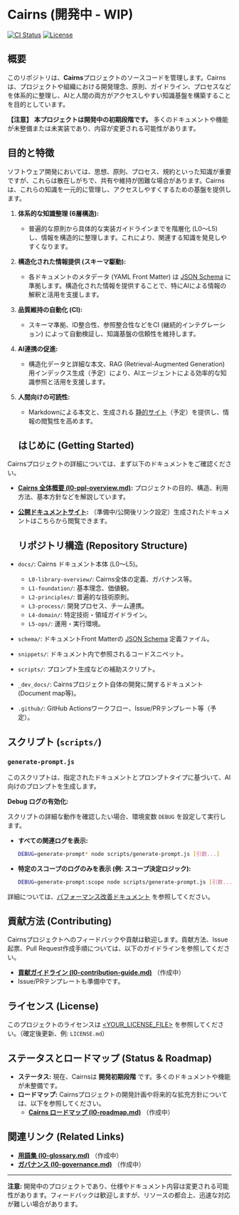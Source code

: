 # Cairns (開発中 - WIP)

[![CI Status](<YOUR_CI_BADGE_URL>)](<YOUR_CI_LINK>) [![License](<YOUR_LICENSE_BADGE_URL>)](<YOUR_LICENSE_FILE>)
## 概要

このリポジトリは、**Cairns**プロジェクトのソースコードを管理します。Cairnsは、プロジェクトや組織における開発理念、原則、ガイドライン、プロセスなどを体系的に整理し、AIと人間の両方がアクセスしやすい知識基盤を構築することを目的としています。

**【注意】**
**本プロジェクトは開発中の初期段階です。** 多くのドキュメントや機能が未整備または未実装であり、内容が変更される可能性があります。

## 目的と特徴

ソフトウェア開発においては、思想、原則、プロセス、規約といった知識が重要ですが、これらは散在しがちで、共有や維持が困難な場合があります。Cairnsは、これらの知識を一元的に管理し、アクセスしやすくするための基盤を提供します。

1.  **体系的な知識整理 (6層構造):**
    * 普遍的な原則から具体的な実装ガイドラインまでを階層化 (L0〜L5) し、情報を構造的に整理します。これにより、関連する知識を発見しやすくなります。

2.  **構造化された情報提供 (スキーマ駆動):**
    * 各ドキュメントのメタデータ (YAML Front Matter) は [JSON Schema](schema/ppl-front-matter.schema.json) に準拠します。構造化された情報を提供することで、特にAIによる情報の解釈と活用を支援します。

3.  **品質維持の自動化 (CI):**
    * スキーマ準拠、ID整合性、参照整合性などをCI (継続的インテグレーション) によって自動検証し、知識基盤の信頼性を維持します。

4.  **AI連携の促進:**
    * 構造化データと詳細な本文、RAG (Retrieval-Augmented Generation) 用インデックス生成（予定）により、AIエージェントによる効率的な知識参照と活用を支援します。

5.  **人間向けの可読性:**
    * Markdownによる本文と、生成される [静的サイト](<YOUR_STATIC_SITE_URL>)（予定）を提供し、情報の閲覧性を高めます。
    ## はじめに (Getting Started)

Cairnsプロジェクトの詳細については、まず以下のドキュメントをご確認ください。

* **[Cairns 全体概要 (l0-ppl-overview.md)](docs/L0-library-overview/l0-ppl-overview.md):** プロジェクトの目的、構造、利用方法、基本方針などを解説しています。
* **[公開ドキュメントサイト](<YOUR_STATIC_SITE_URL>):** （準備中/公開後リンク設定）生成されたドキュメントはこちらから閲覧できます。
    ## リポジトリ構造 (Repository Structure)

* `docs/`: Cairns ドキュメント本体 (L0〜L5)。
    * `L0-library-overview/`: Cairns全体の定義、ガバナンス等。
    * `L1-foundation/`: 基本理念、価値観。
    * `L2-principles/`: 普遍的な技術原則。
    * `L3-process/`: 開発プロセス、チーム連携。
    * `L4-domain/`: 特定技術・領域ガイドライン。
    * `L5-ops/`: 運用・実行環境。
* `schema/`: ドキュメントFront Matterの [JSON Schema](schema/ppl-front-matter.schema.json) 定義ファイル。
* `snippets/`: ドキュメント内で参照されるコードスニペット。
* `scripts/`: プロンプト生成などの補助スクリプト。
* `_dev_docs/`: Cairnsプロジェクト自体の開発に関するドキュメント (Document map等)。
* `.github/`: GitHub Actionsワークフロー、Issue/PRテンプレート等（予定）。

## スクリプト (`scripts/`)

### `generate-prompt.js`

このスクリプトは、指定されたドキュメントとプロンプトタイプに基づいて、AI向けのプロンプトを生成します。

**Debug ログの有効化:**

スクリプトの詳細な動作を確認したい場合、環境変数 `DEBUG` を設定して実行します。

*   **すべての関連ログを表示:**
    ```bash
    DEBUG=generate-prompt* node scripts/generate-prompt.js [引数...]
    ```
*   **特定のスコープのログのみを表示 (例: スコープ決定ロジック):**
    ```bash
    DEBUG=generate-prompt:scope node scripts/generate-prompt.js [引数...]
    ```

詳細については、[パフォーマンス改善ドキュメント](docs/performance-improvements.md) を参照してください。

## 貢献方法 (Contributing)

Cairnsプロジェクトへのフィードバックや貢献は歓迎します。貢献方法、Issue起票、Pull Request作成手順については、以下のガイドラインを参照してください。

* **[貢献ガイドライン (l0-contribution-guide.md)](docs/L0-library-overview/l0-contribution-guide.md)** （作成中）
* Issue/PRテンプレートも準備中です。

## ライセンス (License)

このプロジェクトのライセンスは [<YOUR_LICENSE_FILE>](<YOUR_LICENSE_FILE>) を参照してください。（確定後更新、例: `LICENSE.md`）

## ステータスとロードマップ (Status & Roadmap)

* **ステータス:** 現在、Cairnsは **開発初期段階** です。多くのドキュメントや機能が未整備です。
* **ロードマップ:** Cairnsプロジェクトの開発計画や将来的な拡充方針については、以下を参照してください。
    * **[Cairns ロードマップ (l0-roadmap.md)](docs/L0-library-overview/l0-roadmap.md)** （作成中）

## 関連リンク (Related Links)

* **[用語集 (l0-glossary.md)](docs/L0-library-overview/l0-glossary.md)** （作成中）
* **[ガバナンス (l0-governance.md)](docs/L0-library-overview/l0-governance.md)** （作成中）

---

**注意:** 開発中のプロジェクトであり、仕様やドキュメント内容は変更される可能性があります。フィードバックは歓迎しますが、リソースの都合上、迅速な対応が難しい場合があります。